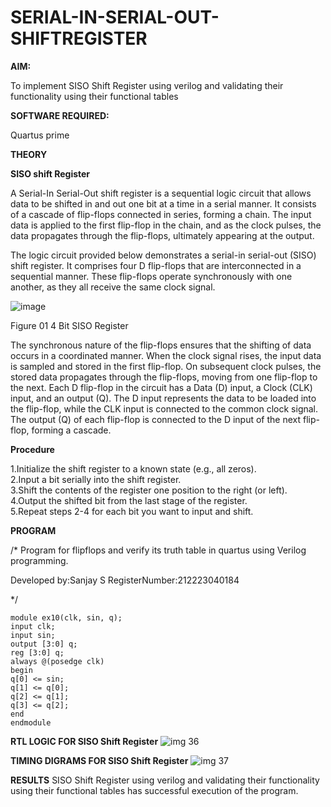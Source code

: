 # SERIAL-IN-SERIAL-OUT-SHIFTREGISTER

**AIM:**

To implement  SISO Shift Register using verilog and validating their functionality using their functional tables

**SOFTWARE REQUIRED:**

Quartus prime

**THEORY**

**SISO shift Register**

A Serial-In Serial-Out shift register is a sequential logic circuit that allows data to be shifted in and out one bit at a time in a serial manner. It consists of a cascade of flip-flops connected in series, forming a chain. The input data is applied to the first flip-flop in the chain, and as the clock pulses, the data propagates through the flip-flops, ultimately appearing at the output.

The logic circuit provided below demonstrates a serial-in serial-out (SISO) shift register. It comprises four D flip-flops that are interconnected in a sequential manner. These flip-flops operate synchronously with one another, as they all receive the same clock signal.

![image](https://github.com/naavaneetha/SERIAL-IN-SERIAL-OUT-SHIFTREGISTER/assets/154305477/e81c4072-37f9-46c6-8145-566764b74c3a)

Figure 01 4 Bit SISO Register

The synchronous nature of the flip-flops ensures that the shifting of data occurs in a coordinated manner. When the clock signal rises, the input data is sampled and stored in the first flip-flop. On subsequent clock pulses, the stored data propagates through the flip-flops, moving from one flip-flop to the next.
Each D flip-flop in the circuit has a Data (D) input, a Clock (CLK) input, and an output (Q). The D input represents the data to be loaded into the flip-flop, while the CLK input is connected to the common clock signal. The output (Q) of each flip-flop is connected to the D input of the next flip-flop, forming a cascade.

**Procedure**

1.Initialize the shift register to a known state (e.g., all zeros).<br>
2.Input a bit serially into the shift register.<br>
3.Shift the contents of the register one position to the right (or left). <br>
4.Output the shifted bit from the last stage of the register. <br>
5.Repeat steps 2-4 for each bit you want to input and shift.<br>


**PROGRAM**

/* Program for flipflops and verify its truth table in quartus using Verilog programming.

Developed by:Sanjay S RegisterNumber:212223040184

*/
```
module ex10(clk, sin, q);
input clk;
input sin;
output [3:0] q;
reg [3:0] q;
always @(posedge clk)
begin
q[0] <= sin;
q[1] <= q[0];
q[2] <= q[1];
q[3] <= q[2];
end
endmodule
```
**RTL LOGIC FOR SISO Shift Register**
![img 36](https://github.com/scarl-sanjay/SERIAL-IN-SERIAL-OUT-SHIFTREGISTER/assets/147120917/dac860b6-9375-4b42-9082-21e91888ea43)

**TIMING DIGRAMS FOR SISO Shift Register**
![img 37](https://github.com/scarl-sanjay/SERIAL-IN-SERIAL-OUT-SHIFTREGISTER/assets/147120917/8e0a5fd8-03dc-4794-a2bc-650423be58d0)

**RESULTS**
SISO Shift Register using verilog and validating their functionality using their functional tables has successful execution of the program.
